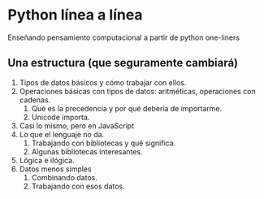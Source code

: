 # Python línea a línea

Enseñando pensamiento computacional a partir de python one-liners

## Una estructura (que seguramente cambiará)

1. Tipos de datos básicos y cómo trabajar con ellos.
2. Operaciones básicas con tipos de datos: aritméticas, operaciones
   con cadenas.
   1. Qué es la precedencia y por qué debería de importarme.
   2. Unicode importa.
3. Casi lo mismo, pero en JavaScript
4. Lo que el lenguaje no da.
   1. Trabajando con bibliotecas y qué significa.
   2. Algunas bibliotecas interesantes.
5. Lógica e ilógica.
6. Datos menos simples
   1. Combinando datos.
   2. Trabajando con esos datos.
